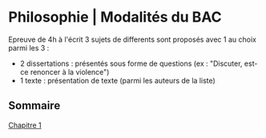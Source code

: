 # Philosophie | Modalités du BAC 

Epreuve de 4h à l'écrit 
3 sujets de differents sont proposés avec 1 au choix parmi les 3 :
- 2 dissertations : présentés sous forme de questions (ex : "Discuter, est-ce renoncer à la violence")
- 1 texte : présentation de texte (parmi les auteurs de la liste)

## Sommaire 

[Chapitre 1](chap1.pdf)